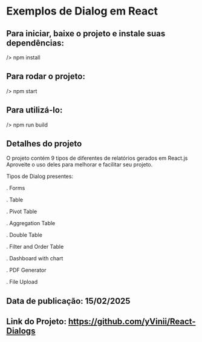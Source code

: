 # Exemplos de Dialog em React

## Para iniciar, baixe o projeto e instale suas dependências:

/> npm install

## Para rodar o projeto:

/> npm start

## Para utilizá-lo:

/> npm run build

## Detalhes do projeto

O projeto contém 9 tipos de diferentes de relatórios gerados em React.js
Aproveite o uso deles para melhorar e facilitar seu projeto.

Tipos de Dialog presentes:

. Forms

. Table

. Pivot Table

. Aggregation Table

. Double Table

. Filter and Order Table

. Dashboard with chart

. PDF Generator

. File Upload

## Data de publicação: 15/02/2025
## Link do Projeto: https://github.com/yVinii/React-Dialogs
